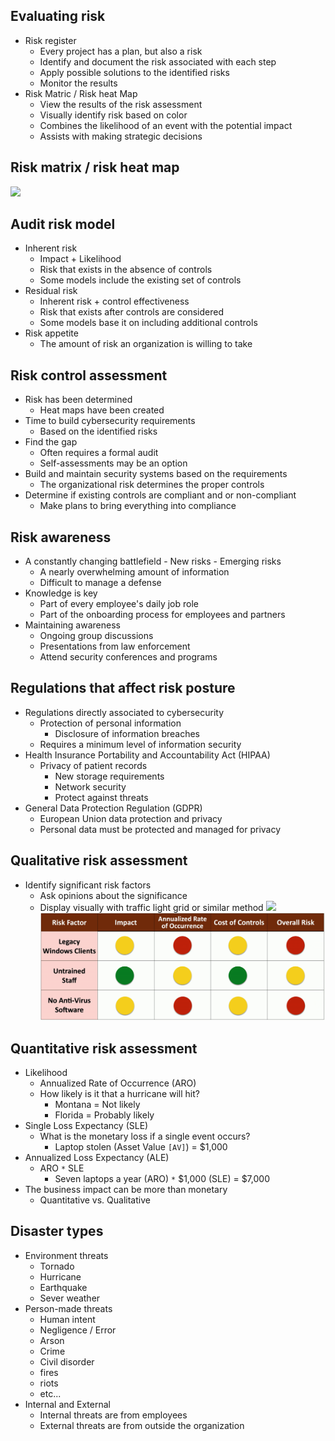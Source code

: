 ## Evaluating risk
- Risk register
	- Every project has a plan, but also a risk
	- Identify and document the risk associated with each step
	- Apply possible solutions to the identified risks
	- Monitor the results
- Risk Matric / Risk heat Map
	- View the results of the risk assessment
	- Visually identify risk based on color
	- Combines the likelihood of an event with the potential impact
	- Assists with making strategic decisions
## Risk matrix / risk heat map
![](SY0-601_SecurityPlus_Notes/Images/240606-1%2017.png)
## Audit risk model
- Inherent risk
	- Impact + Likelihood
	- Risk that exists in the absence of controls
	- Some models include the existing set of controls
- Residual risk
	- Inherent risk + control effectiveness
	- Risk that exists after controls are considered
	- Some models base it on including additional controls
- Risk appetite
	- The amount of risk an organization is willing to take
## Risk control assessment
- Risk has been determined
	- Heat maps have been created
- Time to build cybersecurity requirements
	- Based on the identified risks
- Find the gap
	- Often requires a formal audit
	- Self-assessments may be an option
- Build and maintain security systems based on the requirements
	- The organizational risk determines the proper controls
- Determine if existing controls are compliant and or non-compliant
	- Make plans to bring everything into compliance
## Risk awareness
- A constantly changing battlefield
		- New risks
		- Emerging risks
	- A nearly overwhelming amount of information
	- Difficult to manage a defense
- Knowledge is key
	- Part of every employee's daily job role
	- Part of the onboarding process for employees and partners
- Maintaining awareness
	- Ongoing group discussions
	- Presentations from law enforcement
	- Attend security conferences and programs
## Regulations that affect risk posture
- Regulations directly associated to cybersecurity
	- Protection of personal information
		- Disclosure of information breaches
	- Requires a minimum level of information security
- Health Insurance Portability and Accountability Act (HIPAA)
	- Privacy of patient records
		- New storage requirements
		- Network security
		- Protect against threats
- General Data Protection Regulation (GDPR)
	- European Union data protection and privacy
	- Personal data must be protected and managed for privacy
## Qualitative risk assessment
- Identify significant risk factors
	- Ask opinions about the significance
	- Display visually with traffic light grid or similar method
![](SY0-601_SecurityPlus_Notes/Images/240606-2%208.png)
![](../Images/240606-1%2018.png)
## Quantitative risk assessment
- Likelihood
	- Annualized Rate of Occurrence (ARO)
	- How likely is it that a hurricane will hit?
		- Montana = Not likely
		- Florida = Probably likely
- Single Loss Expectancy (SLE)
	- What is the monetary loss if a single event occurs?
		- Laptop stolen (Asset Value `[AV]`) = $1,000
- Annualized Loss Expectancy (ALE)
	- ARO `*` SLE
		- Seven laptops a year (ARO) `*` $1,000 (SLE) = $7,000
- The business impact can be more than monetary
	- Quantitative vs. Qualitative
## Disaster types
- Environment threats
	- Tornado
	- Hurricane
	- Earthquake
	- Sever weather
- Person-made threats
	- Human intent
	- Negligence / Error
	- Arson
	- Crime
	- Civil disorder
	- fires
	- riots
	- etc...
- Internal and External
	- Internal threats are from employees
	- External threats are from outside the organization


